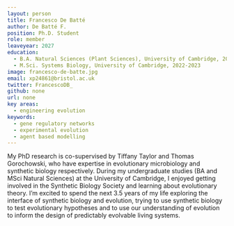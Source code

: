 ```yaml
---
layout: person
title: Francesco De Batté
author: De Batté F.
position: Ph.D. Student
role: member
leaveyear: 2027
education:
  - B.A. Natural Sciences (Plant Sciences), University of Cambridge, 2019-2022
  - M.Sci. Systems Biology, University of Cambridge, 2022-2023
image: francesco-de-batte.jpg
email: xp24861@bristol.ac.uk
twitter: FrancescoDB_
github: none
url: none
key areas:
  - engineering evolution
keywords:
  - gene regulatory networks
  - experimental evolution
  - agent based modelling
---
```

My PhD research is co-supervised by Tiffany Taylor and Thomas Gorochowski, who have expertise in evolutionary microbiology and synthetic biology respectively. During my undergraduate studies (BA and MSci Natural Sciences) at the University of Cambridge, I enjoyed getting involved in the Synthetic Biology Society and learning about evolutionary theory. I’m excited to spend the next 3.5 years of my life exploring the interface of synthetic biology and evolution, trying to use synthetic biology to test evolutionary hypotheses and to use our understanding of evolution to inform the design of predictably evolvable living systems.
